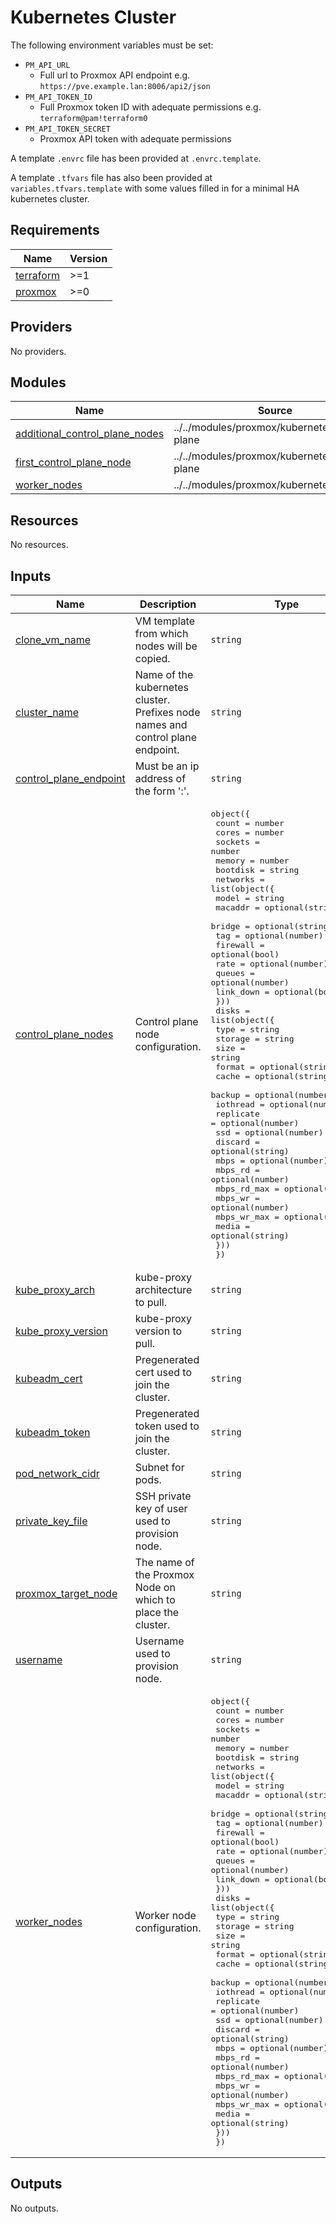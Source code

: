 # Kubernetes Cluster

The following environment variables must be set:
- `PM_API_URL`
  - Full url to Proxmox API endpoint e.g. `https://pve.example.lan:8006/api2/json`
- `PM_API_TOKEN_ID`
  - Full Proxmox token ID with adequate permissions e.g. `terraform@pam!terraform0`
- `PM_API_TOKEN_SECRET`
  - Proxmox API token with adequate permissions

A template `.envrc` file has been provided at `.envrc.template`.

A template `.tfvars` file has also been provided at `variables.tfvars.template` with some values filled in for a minimal HA kubernetes cluster.

<!-- BEGINNING OF PRE-COMMIT-TERRAFORM DOCS HOOK -->
## Requirements

| Name | Version |
|------|---------|
| <a name="requirement_terraform"></a> [terraform](#requirement\_terraform) | >=1 |
| <a name="requirement_proxmox"></a> [proxmox](#requirement\_proxmox) | >=0 |

## Providers

No providers.

## Modules

| Name | Source | Version |
|------|--------|---------|
| <a name="module_additional_control_plane_nodes"></a> [additional\_control\_plane\_nodes](#module\_additional\_control\_plane\_nodes) | ../../modules/proxmox/kubernetes/control-plane | n/a |
| <a name="module_first_control_plane_node"></a> [first\_control\_plane\_node](#module\_first\_control\_plane\_node) | ../../modules/proxmox/kubernetes/control-plane | n/a |
| <a name="module_worker_nodes"></a> [worker\_nodes](#module\_worker\_nodes) | ../../modules/proxmox/kubernetes/worker | n/a |

## Resources

No resources.

## Inputs

| Name | Description | Type | Default | Required |
|------|-------------|------|---------|:--------:|
| <a name="input_clone_vm_name"></a> [clone\_vm\_name](#input\_clone\_vm\_name) | VM template from which nodes will be copied. | `string` | n/a | yes |
| <a name="input_cluster_name"></a> [cluster\_name](#input\_cluster\_name) | Name of the kubernetes cluster. Prefixes node names and control plane endpoint. | `string` | n/a | yes |
| <a name="input_control_plane_endpoint"></a> [control\_plane\_endpoint](#input\_control\_plane\_endpoint) | Must be an ip address of the form '<ip or dns name>:<port>'. | `string` | n/a | yes |
| <a name="input_control_plane_nodes"></a> [control\_plane\_nodes](#input\_control\_plane\_nodes) | Control plane node configuration. | <pre>object({<br>    count    = number<br>    cores    = number<br>    sockets  = number<br>    memory   = number<br>    bootdisk = string<br>    networks = list(object({<br>      model     = string<br>      macaddr   = optional(string)<br>      bridge    = optional(string)<br>      tag       = optional(number)<br>      firewall  = optional(bool)<br>      rate      = optional(number)<br>      queues    = optional(number)<br>      link_down = optional(bool)<br>    }))<br>    disks = list(object({<br>      type        = string<br>      storage     = string<br>      size        = string<br>      format      = optional(string)<br>      cache       = optional(string)<br>      backup      = optional(number)<br>      iothread    = optional(number)<br>      replicate   = optional(number)<br>      ssd         = optional(number)<br>      discard     = optional(string)<br>      mbps        = optional(number)<br>      mbps_rd     = optional(number)<br>      mbps_rd_max = optional(number)<br>      mbps_wr     = optional(number)<br>      mbps_wr_max = optional(number)<br>      media       = optional(string)<br>    }))<br>  })</pre> | n/a | yes |
| <a name="input_kube_proxy_arch"></a> [kube\_proxy\_arch](#input\_kube\_proxy\_arch) | kube-proxy architecture to pull. | `string` | `"amd64"` | no |
| <a name="input_kube_proxy_version"></a> [kube\_proxy\_version](#input\_kube\_proxy\_version) | kube-proxy version to pull. | `string` | `"1.23.4"` | no |
| <a name="input_kubeadm_cert"></a> [kubeadm\_cert](#input\_kubeadm\_cert) | Pregenerated cert used to join the cluster. | `string` | n/a | yes |
| <a name="input_kubeadm_token"></a> [kubeadm\_token](#input\_kubeadm\_token) | Pregenerated token used to join the cluster. | `string` | n/a | yes |
| <a name="input_pod_network_cidr"></a> [pod\_network\_cidr](#input\_pod\_network\_cidr) | Subnet for pods. | `string` | n/a | yes |
| <a name="input_private_key_file"></a> [private\_key\_file](#input\_private\_key\_file) | SSH private key of user used to provision node. | `string` | n/a | yes |
| <a name="input_proxmox_target_node"></a> [proxmox\_target\_node](#input\_proxmox\_target\_node) | The name of the Proxmox Node on which to place the cluster. | `string` | n/a | yes |
| <a name="input_username"></a> [username](#input\_username) | Username used to provision node. | `string` | n/a | yes |
| <a name="input_worker_nodes"></a> [worker\_nodes](#input\_worker\_nodes) | Worker node configuration. | <pre>object({<br>    count    = number<br>    cores    = number<br>    sockets  = number<br>    memory   = number<br>    bootdisk = string<br>    networks = list(object({<br>      model     = string<br>      macaddr   = optional(string)<br>      bridge    = optional(string)<br>      tag       = optional(number)<br>      firewall  = optional(bool)<br>      rate      = optional(number)<br>      queues    = optional(number)<br>      link_down = optional(bool)<br>    }))<br>    disks = list(object({<br>      type        = string<br>      storage     = string<br>      size        = string<br>      format      = optional(string)<br>      cache       = optional(string)<br>      backup      = optional(number)<br>      iothread    = optional(number)<br>      replicate   = optional(number)<br>      ssd         = optional(number)<br>      discard     = optional(string)<br>      mbps        = optional(number)<br>      mbps_rd     = optional(number)<br>      mbps_rd_max = optional(number)<br>      mbps_wr     = optional(number)<br>      mbps_wr_max = optional(number)<br>      media       = optional(string)<br>    }))<br>  })</pre> | n/a | yes |

## Outputs

No outputs.
<!-- END OF PRE-COMMIT-TERRAFORM DOCS HOOK -->
